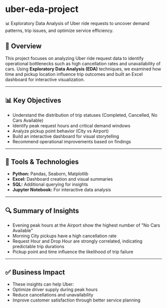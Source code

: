 # uber-eda-project
📊 Exploratory Data Analysis of Uber ride requests to uncover demand patterns, trip issues, and optimize service efficiency.

## 📌 Overview

This project focuses on analyzing Uber ride request data to identify operational bottlenecks such as high cancellation rates and unavailability of cars. Using **Exploratory Data Analysis (EDA)** techniques, we examined how time and pickup location influence trip outcomes and built an Excel dashboard for interactive visualization.

---
## 📊 Key Objectives

- Understand the distribution of trip statuses (Completed, Cancelled, No Cars Available)
- Identify peak request hours and critical demand windows
- Analyze pickup point behavior (City vs Airport)
- Build an interactive dashboard for visual storytelling
- Recommend operational improvements based on findings

---
## 🧰 Tools & Technologies

- **Python:** Pandas, Seaborn, Matplotlib
- **Excel:** Dashboard creation and visual summaries
- **SQL:** Additional querying for insights
- **Jupyter Notebook:** For interactive data analysis

---
## 🔍 Summary of Insights
- Evening peak hours at the Airport show the highest number of "No Cars Available"
- Morning City pickups have a high cancellation rate
- Request Hour and Drop Hour are strongly correlated, indicating predictable trip durations
- Pickup point and time influence the likelihood of trip failure

---
## ✅ Business Impact
- These insights can help Uber:
- Optimize driver supply during peak hours
- Reduce cancellations and unavailability
- Improve customer satisfaction through better service planning


